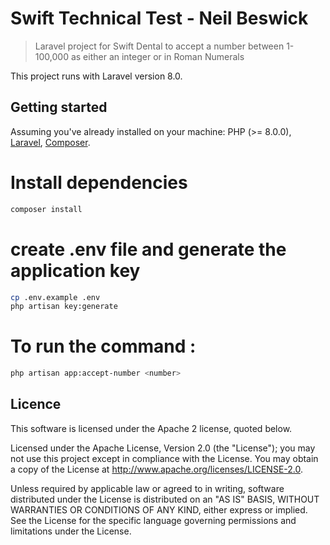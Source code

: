 # Swift Technical Test - Neil Beswick

> Laravel project for Swift Dental to accept a number between 1-100,000 as either an integer or in Roman Numerals

This project runs with Laravel version 8.0.

## Getting started

Assuming you've already installed on your machine: PHP (>= 8.0.0), [Laravel](https://laravel.com), [Composer](https://getcomposer.org).

# Install dependencies

```bash
composer install
```

# create .env file and generate the application key

```bash
cp .env.example .env
php artisan key:generate
```

# To run the command :

```bash
php artisan app:accept-number <number>
```

## Licence

This software is licensed under the Apache 2 license, quoted below.

Licensed under the Apache License, Version 2.0 (the "License"); you may not use this project except in compliance with the License. You may obtain a copy of the License at http://www.apache.org/licenses/LICENSE-2.0.

Unless required by applicable law or agreed to in writing, software distributed under the License is distributed on an "AS IS" BASIS, WITHOUT WARRANTIES OR CONDITIONS OF ANY KIND, either express or implied. See the License for the specific language governing permissions and limitations under the License.
